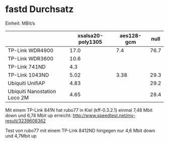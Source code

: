 # fastd Durchsatz

Einheit: MBit/s

|                              | xsalsa20-poly1305 | aes128-gcm | null |
|------------------------------|-------------------|------------|------|
| TP-Link WDR4900              | 17.0              | 7.4        | 76.7 |
| TP-Link WDR3600              | 10.6              |            |      |
| TP-Link 741ND                | 4.3               |            |      |
| TP-Link 1043ND               | 5.02              | 3.38       | 29.3 |
| Ubiquiti UnifiAP             | 4.83              |            | 29.2 |
| Ubiquiti Nanostation Loco 2M | 4.65              |            | 28.4 |

Mit einem TP-Link 841N hat rubo77 in Kiel (kff-0.3.2.1) einmal 7,48 Mbit down und 6,74 Mbit up erreicht: http://www.speedtest.net/my-result/3239608362

Test von rubo77 mit einem TP-Link 8412ND hingegen nur 4,6 Mbit down und 4,7Mbit up 